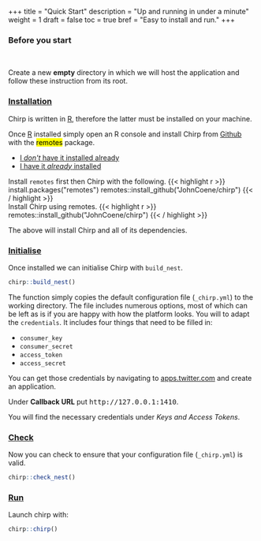 +++
title = "Quick Start"
description = "Up and running in under a minute"
weight = 1
draft = false
toc = true
bref = "Easy to install and run."
+++

<div class="message warning">
    <h3 class="">Before you start</h3>
    <br>
    <p class="">Create a new <strong>empty</strong> directory in which we will host the application and follow these instruction from its root.</p>
</div>

<h3 class="section-head" id="install"><a href="#installation">Installation</a></h3>

Chirp is written in <a href="https://www.r-project.org/" target="_blank">R</a>, therefore the latter must be installed on your machine.

Once <a href="https://www.r-project.org/" target="_blank">R</a> installed simply open an R console and install Chirp from <a href="https://github.com/JohnCoene/chirp">Github</a> with the <mark>remotes</mark> package. 

<nav class="tabs" data-component="tabs">
    <ul>
        <li class="active"><a href="#tab1">I <i>don't</i> have it installed already</a></li>
        <li><a href="#tab2">I have it <i>already</i> installed</a></li>
    </ul>
</nav>

<div id="tab1">
    Install <code>remotes</code> first then Chirp with the following.
    {{< highlight r >}}
    install.packages("remotes")
    remotes::install_github("JohnCoene/chirp")
    {{< / highlight >}}
</div>

<div id="tab2">
    Install Chirp using remotes.
    {{< highlight r >}}
    remotes::install_github("JohnCoene/chirp")
    {{< / highlight >}}
</div>

The above will install Chirp and all of its dependencies. 

<h3 class="section-head" id="init"><a href="#init">Initialise</a></h3>

Once installed we can initialise Chirp with `build_nest`.

```r
chirp::build_nest()
```

The function simply copies the default configuration file (`_chirp.yml`) to the working directory. The file includes numerous options, most of which can be left as is if you are happy with how the platform looks. You will to adapt the `credentials`. It includes four things that need to be filled in:

* `consumer_key`
* `consumer_secret`
* `access_token`
* `access_secret`

You can get those credentials by navigating to <a href="https://apps.twitter.com" target="_blank">apps.twitter.com</a> and create an application.

<div class="message warning">
    <p class="inverted">Under <strong>Callback URL</strong> put <samp>http://127.0.0.1:1410</samp>.</p>
</div>

You will find the necessary credentials under <i>Keys and Access Tokens</i>.

<h3 class="section-head" id="check"><a href="#check">Check</a></h3>

Now you can check to ensure that your configuration file (`_chirp.yml`) is valid.

```r
chirp::check_nest()
```

<h3 class="section-head" id="check"><a href="#check">Run</a></h3>

Launch chirp with:

```r
chirp::chirp()
```
